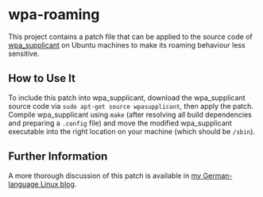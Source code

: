 # wpa-roaming

This project contains a patch file that can be applied to the source code of [wpa_supplicant](http://w1.fi/wpa_supplicant/) on Ubuntu machines to make its roaming behaviour less sensitive. 

## How to Use It

To include this patch into wpa_supplicant, download the wpa_supplicant source code via `sudo apt-get source wpasupplicant`, then apply the patch. Compile wpa_supplicant using `make` (after resolving all build dependencies and preparing a `.config` file) and move the modified wpa_supplicant executable into the right location on your machine (which should be `/sbin`).

## Further Information

A more thorough discussion of this patch is available in [my German-language Linux blog](https://linux.timschroeder.net/2017/08/14/raetselhaftes-wlan-roaming.html).